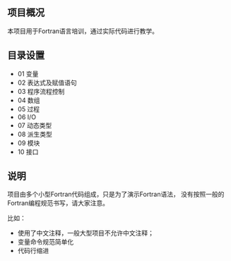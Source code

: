 ## 项目概况
本项目用于Fortran语言培训，通过实际代码进行教学。

## 目录设置

- 01 变量
- 02 表达式及赋值语句
- 03 程序流程控制
- 04 数组
- 05 过程
- 06 I/O
- 07 动态类型
- 08 派生类型
- 09 模块
- 10 接口


## 说明

项目由多个小型Fortran代码组成，只是为了演示Fortran语法，
没有按照一般的Fortran编程规范书写，请大家注意。

比如：

- 使用了中文注释，一般大型项目不允许中文注释；
- 变量命令规范简单化
- 代码行缩进
